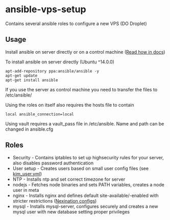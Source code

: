 # ansible-vps-setup

Contains several ansible roles to configure a new VPS (DO Droplet)

## Usage
Install ansible on server directly or on a control machine ([Read how in docs](http://docs.ansible.com/ansible/intro_installation.html))

To install ansible on server directly (Ubuntu ^14.0.0)
```
apt-add-repository ppa:ansible/ansible -y
apt-get update
apt-get install ansible
```

If you use the server as control machine you need to transfer the files to /etc/ansible/

Using the roles on itself also requires the hosts file to contain
```
local ansible_connection=local
```

Using vault requires a vault_pass file in /etc/ansible. Name and path can be changed in ansible.cfg

## Roles

* Security - Contains iptables to set up highsecurity rules for your server, also disables password authentication
* User setup - Creates users based on small user config files (see [kim_user.yml](https://github.com/kideh88/ansible-vps-setup/blob/master/mkk_config/vars/kim_user.yml))
* NTP - Installs ntp and set correct timezone for server
* nodejs - Fetches node binaries and sets PATH variables, creates a node user in meta
* nginx - Installs nginx and defines default site-available/-enabled with stricter restrictions ([Nexination configs](https://github.com/Nexination/configuration-collection/blob/master/etc/iptables/highsecurity))
* mysql - Installs mysql-server, configures securely and creates a new mysql user with new database setting proper privileges


